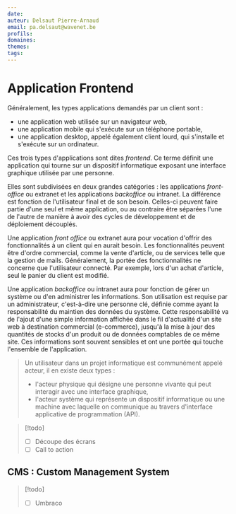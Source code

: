 ```yaml
---
date: 
auteur: Delsaut Pierre-Arnaud 
email: pa.delsaut@wavenet.be
profils:
domaines:
themes:
tags:
---
```

# Application Frontend

Généralement, les types applications demandés par un client sont :

- une application web utilisée sur un navigateur web,  
- une application mobile qui s'exécute sur un téléphone portable,  
- une application desktop, appelé également client lourd, qui s'installe et s'exécute sur un ordinateur.

Ces trois types d'applications sont dites *frontend*. Ce terme définit une application qui tourne sur un dispositif informatique exposant une interface graphique utilisée par une personne.

Elles sont subdivisées en deux grandes catégories : les applications *front-office* ou extranet et les applications *backoffice* ou intranet. La différence est fonction de l'utilisateur final et de son besoin. Celles-ci peuvent faire partie d'une seul et même application, ou au contraire être séparées l'une de l'autre de manière à avoir des cycles de développement et de déploiement découplés.

Une application *front office* ou extranet aura pour vocation d'offrir des fonctionnalités à un client qui en aurait besoin. Les fonctionnalités peuvent être d'ordre commercial, comme la vente d'article, ou de services telle que la gestion de mails. Généralement, la portée des fonctionnalités ne concerne que l'utilisateur connecté. Par exemple, lors d'un achat d'article, seul le panier du client est modifié.

Une application *backoffice* ou intranet aura pour fonction de gérer un système ou d'en administrer les informations. Son utilisation est requise par un administrateur, c'est-à-dire une personne clé, définie comme ayant la responsabilité du maintien des données du système. Cette responsabilité va de l'ajout d'une simple information affichée dans le fil d'actualité d'un site web à destination commercial (e-commerce), jusqu'à la mise à jour des quantités de stocks d'un produit ou de données comptables de ce même site. Ces informations sont souvent sensibles et ont une portée qui touche l'ensemble de l'application.

>Un utilisateur dans un projet informatique est communément appelé acteur, il en existe deux types :  
>- l'acteur physique qui désigne une personne vivante qui peut interagir avec une interface graphique,  
>- l'acteur système qui représente un dispositif informatique ou une machine avec laquelle on communique au travers d'interface applicative de programmation (API).

>[!todo]  
>- [ ] Découpe des écrans  
>- [ ] Call to action

## CMS : Custom Management System 

>[!todo]
>- [ ] Umbraco
